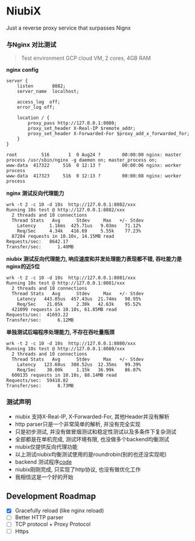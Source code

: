 # NiubiX

Just a reverse proxy service that surpasses Nignx

### 与Nginx 对比测试

> Test environment GCP cloud VM, 2 cores, 4GB RAM

**nginx config**
```
server {
    listen       8082;
    server_name  localhost;

    access_log  off;
    error_log off;

    location / {
        proxy_pass http://127.0.0.1:8080;
        proxy_set_header X-Real-IP $remote_addr;
        proxy_set_header X-Forwarded-For $proxy_add_x_forwarded_for;
    }
}

root         516       1  0 Aug24 ?        00:00:00 nginx: master process /usr/sbin/nginx -g daemon on; master_process on;
www-data  417322     516  0 12:13 ?        00:00:06 nginx: worker process
www-data  417323     516  0 12:13 ?        00:00:08 nginx: worker process
```

**nginx 测试反向代理能力**
```
wrk -t 2 -c 10 -d 10s  http://127.0.0.1:8082/xxx
Running 10s test @ http://127.0.0.1:8082/xxx
  2 threads and 10 connections
  Thread Stats   Avg      Stdev     Max   +/- Stdev
    Latency     1.16ms  425.71us   9.03ms   71.12%
    Req/Sec     4.34k   416.69     5.55k    77.23%
  87284 requests in 10.10s, 14.15MB read
Requests/sec:   8642.17
Transfer/sec:      1.40MB
```

**niubix 测试反向代理能力, 响应速度和并发处理能力表现都不错, 吞吐能力是nginx的近5位**
```
wrk -t 2 -c 10 -d 10s  http://127.0.0.1:8081/xxx
Running 10s test @ http://127.0.0.1:8081/xxx
  2 threads and 10 connections
  Thread Stats   Avg      Stdev     Max   +/- Stdev
    Latency   443.05us  457.43us  21.74ms   98.95%
    Req/Sec    21.05k     2.30k   42.63k    95.52%
  421099 requests in 10.10s, 61.85MB read
Requests/sec:  41693.22
Transfer/sec:      6.12MB
```

**单独测试后端程序处理能力, 不存在吞吐量瓶颈**

```
wrk -t 2 -c 10 -d 10s  http://127.0.0.1:8080/xxx
Running 10s test @ http://127.0.0.1:8080/xxx
  2 threads and 10 connections
  Thread Stats   Avg      Stdev     Max   +/- Stdev
    Latency   123.60us  308.52us  12.35ms   99.39%
    Req/Sec    30.00k     1.15k   36.99k    86.07%
  600135 requests in 10.10s, 88.14MB read
Requests/sec:  59418.82
Transfer/sec:      8.73MB
```
### 测试声明

* niubix 支持X-Real-IP,  X-Forwarded-For, 其他Header并没有解析  
* http parser只是一个非常简单的解析, 并没有完全实现
* 只是初步测试, 并没有做冒烟测试和稳定性测试以及多条件下复杂测试
* 全部都是在单机完成, 测试环境有限, 也没做多个backend均衡测试
* niubix仅提供反向代理功能
* 以上测试niubix均衡测试使用的是roundrobin(别的也还没实现呢)
* backend 测试程序[code](https://github.com/shaovie/reactor/blob/main/example/techempower.cpp)
* niubix刚刚完成, 只实现了http协议, 也没有做优化工作
* 我相信这是一个好的开始

## Development Roadmap

- [x] Gracefully reload (like nginx reload)
- [ ] Better HTTP parser
- [ ] TCP protocol + Proxy Protocol
- [ ] Https
